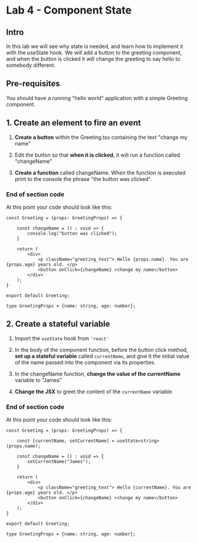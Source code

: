 # Lab 4 - Component State

## Intro

In this lab we will see why state is needed, and learn how to implement it with the useState hook. We will add a button to the greeting component, and when the button is clicked it will change the greeting to say hello to somebody different.

## Pre-requisites

You should have a running "hello world" application with a simple Greeting component.

## 1. Create an element to fire an event

1. **Create a button** within the Greeting.tsx containing the text "change my name"

2. Edit the button so that **when it is clicked**, it will run a function called "changeName"

3. **Create a function** called changeName. When the function is executed print to the console the phrase "the button was clicked".

### End of section code
At this point your code should look like this:

```
const Greeting = (props: GreetingProps) => {
 
    const changeName = () : void => {
        console.log("button was clicked");
    }

    return (
        <div>
            <p className="greeting_text"> Hello {props.name}. You are {props.age} years old. </p>
            <button onClick={changeName} >change my name</button>
        </div>
    );
}

export default Greeting;

type GreetingProps = {name: string, age: number};
```

## 2. Create a stateful variable

1. Import the `useState` hook from `'react'`

2. In the body of the component function, before the button click method, **set up a stateful variable** called `currentName`, and give it the initial value of the name passed into the component via its properties.

3. In the changeName function, **change the value of the currentName** variable to "James"

4. **Change the JSX** to greet the content of the `currentName` variable.

### End of section code
At this point your code should look like this:

```
const Greeting = (props: GreetingProps) => {

    const [currentName, setCurrentName] = useState<string>(props.name);
 
    const changeName = () : void => {
        setCurrentName("James");
    }

    return (
        <div>
            <p className="greeting_text"> Hello {currentName}. You are {props.age} years old. </p>
            <button onClick={changeName} >change my name</button>
        </div>
    );
}

export default Greeting;

type GreetingProps = {name: string, age: number};
```
